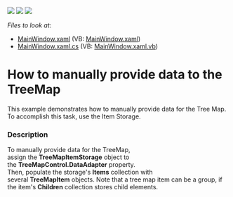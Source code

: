 <!-- default badges list -->
![](https://img.shields.io/endpoint?url=https://codecentral.devexpress.com/api/v1/VersionRange/128572084/15.2.4%2B)
[![](https://img.shields.io/badge/Open_in_DevExpress_Support_Center-FF7200?style=flat-square&logo=DevExpress&logoColor=white)](https://supportcenter.devexpress.com/ticket/details/T308324)
[![](https://img.shields.io/badge/📖_How_to_use_DevExpress_Examples-e9f6fc?style=flat-square)](https://docs.devexpress.com/GeneralInformation/403183)
<!-- default badges end -->
<!-- default file list -->
*Files to look at*:

* [MainWindow.xaml](./CS/TreeMapItemStorageSample/MainWindow.xaml) (VB: [MainWindow.xaml](./VB/TreeMapItemStorageSample/MainWindow.xaml))
* [MainWindow.xaml.cs](./CS/TreeMapItemStorageSample/MainWindow.xaml.cs) (VB: [MainWindow.xaml.vb](./VB/TreeMapItemStorageSample/MainWindow.xaml.vb))
<!-- default file list end -->
# How to manually provide data to the TreeMap


<p>This example demonstrates how to manually provide data for the Tree Map. To accomplish this task, use the Item Storage.</p>


<h3>Description</h3>

<p>To manually provide data for the TreeMap, assign&nbsp;the&nbsp;<strong>TreeMapItemStorage</strong>&nbsp;object to the&nbsp;<strong>TreeMapControl.DataAdapter</strong>&nbsp;property.<br />Then, populate the storage's&nbsp;<strong>Items</strong>&nbsp;collection with several&nbsp;<strong>TreeMapItem</strong>&nbsp;objects. Note that&nbsp;a tree map&nbsp;item can be a group, if the item's&nbsp;<strong>Children</strong>&nbsp;collection stores child elements.</p>

<br/>


